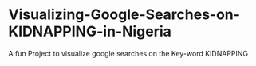 # Visualizing-Google-Searches-on-KIDNAPPING-in-Nigeria
A fun Project to visualize google searches on the Key-word KIDNAPPING
